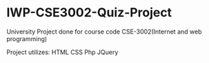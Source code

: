 # IWP-CSE3002-Quiz-Project
University Project done for course code CSE-3002(Internet and web programming)

Project utilizes:
HTML
CSS
Php
JQuery
